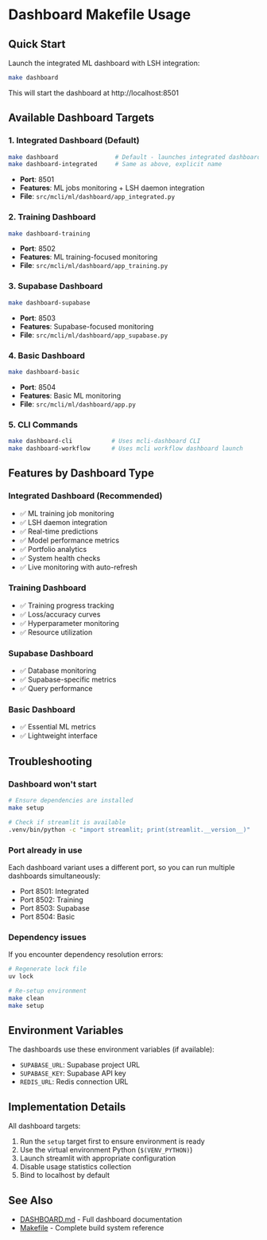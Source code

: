 # Dashboard Makefile Usage

## Quick Start

Launch the integrated ML dashboard with LSH integration:

```bash
make dashboard
```

This will start the dashboard at http://localhost:8501

## Available Dashboard Targets

### 1. **Integrated Dashboard** (Default)
```bash
make dashboard                # Default - launches integrated dashboard
make dashboard-integrated     # Same as above, explicit name
```
- **Port**: 8501
- **Features**: ML jobs monitoring + LSH daemon integration
- **File**: `src/mcli/ml/dashboard/app_integrated.py`

### 2. **Training Dashboard**
```bash
make dashboard-training
```
- **Port**: 8502
- **Features**: ML training-focused monitoring
- **File**: `src/mcli/ml/dashboard/app_training.py`

### 3. **Supabase Dashboard**
```bash
make dashboard-supabase
```
- **Port**: 8503
- **Features**: Supabase-focused monitoring
- **File**: `src/mcli/ml/dashboard/app_supabase.py`

### 4. **Basic Dashboard**
```bash
make dashboard-basic
```
- **Port**: 8504
- **Features**: Basic ML monitoring
- **File**: `src/mcli/ml/dashboard/app.py`

### 5. **CLI Commands**
```bash
make dashboard-cli           # Uses mcli-dashboard CLI
make dashboard-workflow      # Uses mcli workflow dashboard launch
```

## Features by Dashboard Type

### Integrated Dashboard (Recommended)
- ✅ ML training job monitoring
- ✅ LSH daemon integration
- ✅ Real-time predictions
- ✅ Model performance metrics
- ✅ Portfolio analytics
- ✅ System health checks
- ✅ Live monitoring with auto-refresh

### Training Dashboard
- ✅ Training progress tracking
- ✅ Loss/accuracy curves
- ✅ Hyperparameter monitoring
- ✅ Resource utilization

### Supabase Dashboard
- ✅ Database monitoring
- ✅ Supabase-specific metrics
- ✅ Query performance

### Basic Dashboard
- ✅ Essential ML metrics
- ✅ Lightweight interface

## Troubleshooting

### Dashboard won't start
```bash
# Ensure dependencies are installed
make setup

# Check if streamlit is available
.venv/bin/python -c "import streamlit; print(streamlit.__version__)"
```

### Port already in use
Each dashboard variant uses a different port, so you can run multiple dashboards simultaneously:
- Port 8501: Integrated
- Port 8502: Training
- Port 8503: Supabase
- Port 8504: Basic

### Dependency issues
If you encounter dependency resolution errors:
```bash
# Regenerate lock file
uv lock

# Re-setup environment
make clean
make setup
```

## Environment Variables

The dashboards use these environment variables (if available):
- `SUPABASE_URL`: Supabase project URL
- `SUPABASE_KEY`: Supabase API key
- `REDIS_URL`: Redis connection URL

## Implementation Details

All dashboard targets:
1. Run the `setup` target first to ensure environment is ready
2. Use the virtual environment Python (`$(VENV_PYTHON)`)
3. Launch streamlit with appropriate configuration
4. Disable usage statistics collection
5. Bind to localhost by default

## See Also

- [DASHBOARD.md](guides/DASHBOARD.md) - Full dashboard documentation
- [Makefile](../Makefile) - Complete build system reference
